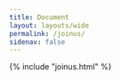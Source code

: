 ```yaml
---
title: Document
layout: layouts/wide
permalink: /joinus/
sidenav: false
---
```


{% include "joinus.html" %}